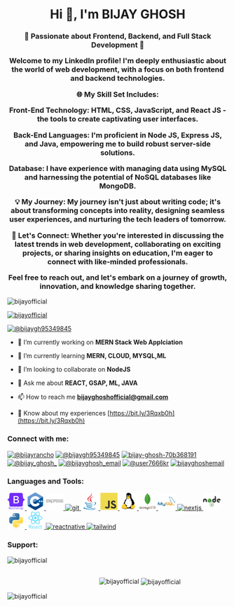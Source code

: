 <h1 align="center">Hi 👋, I'm BIJAY GHOSH</h1>
<h3 align="center">🚀 Passionate about Frontend, Backend, and Full Stack Development 🚀

Welcome to my LinkedIn profile! I'm deeply enthusiastic about the world of web development, with a focus on both frontend and backend technologies.

🌐 My Skill Set Includes:

Front-End Technology: HTML, CSS, JavaScript, and React JS - the tools to create captivating user interfaces.

Back-End Languages: I'm proficient in Node JS, Express JS, and Java, empowering me to build robust server-side solutions.

Database: I have experience with managing data using MySQL and harnessing the potential of NoSQL databases like MongoDB.

💡 My Journey: My journey isn't just about writing code; it's about transforming concepts into reality, designing seamless user experiences, and nurturing the tech leaders of tomorrow.

🔗 Let's Connect: Whether you're interested in discussing the latest trends in web development, collaborating on exciting projects, or sharing insights on education, I'm eager to connect with like-minded professionals.

Feel free to reach out, and let's embark on a journey of growth, innovation, and knowledge sharing together.</h3>

<p align="left"> <img src="https://komarev.com/ghpvc/?username=bijayofficial&label=Profile%20views&color=0e75b6&style=flat" alt="bijayofficial" /> </p>

<p align="left"> <a href="https://github.com/ryo-ma/github-profile-trophy"><img src="https://github-profile-trophy.vercel.app/?username=bijayofficial" alt="bijayofficial" /></a> </p>

<p align="left"> <a href="https://twitter.com/@bijaygh95349845" target="blank"><img src="https://img.shields.io/twitter/follow/@bijaygh95349845?logo=twitter&style=for-the-badge" alt="@bijaygh95349845" /></a> </p>

- 🔭 I’m currently working on **MERN Stack Web Applciation**

- 🌱 I’m currently learning **MERN, CLOUD, MYSQL,ML**

- 👯 I’m looking to collaborate on **NodeJS**

- 💬 Ask me about **REACT, GSAP, ML, JAVA**

- 📫 How to reach me **bijayghoshofficial@gmail.com**

- 📄 Know about my experiences [https://bit.ly/3Rqxb0h](https://bit.ly/3Rqxb0h)

<h3 align="left">Connect with me:</h3>
<p align="left">
<a href="https://codepen.io/@bijayrancho" target="blank"><img align="center" src="https://raw.githubusercontent.com/rahuldkjain/github-profile-readme-generator/master/src/images/icons/Social/codepen.svg" alt="@bijayrancho" height="30" width="40" /></a>
<a href="https://twitter.com/@bijaygh95349845" target="blank"><img align="center" src="https://raw.githubusercontent.com/rahuldkjain/github-profile-readme-generator/master/src/images/icons/Social/twitter.svg" alt="@bijaygh95349845" height="30" width="40" /></a>
<a href="https://linkedin.com/in/bijay-ghosh-70b368191" target="blank"><img align="center" src="https://raw.githubusercontent.com/rahuldkjain/github-profile-readme-generator/master/src/images/icons/Social/linked-in-alt.svg" alt="bijay-ghosh-70b368191" height="30" width="40" /></a>
<a href="https://instagram.com/@bijay_ghosh_" target="blank"><img align="center" src="https://raw.githubusercontent.com/rahuldkjain/github-profile-readme-generator/master/src/images/icons/Social/instagram.svg" alt="@bijay_ghosh_" height="30" width="40" /></a>
<a href="https://www.hackerrank.com/@bijayghosh_email" target="blank"><img align="center" src="https://raw.githubusercontent.com/rahuldkjain/github-profile-readme-generator/master/src/images/icons/Social/hackerrank.svg" alt="@bijayghosh_email" height="30" width="40" /></a>
<a href="https://www.leetcode.com/@user7666kr" target="blank"><img align="center" src="https://raw.githubusercontent.com/rahuldkjain/github-profile-readme-generator/master/src/images/icons/Social/leet-code.svg" alt="@user7666kr" height="30" width="40" /></a>
<a href="https://auth.geeksforgeeks.org/user/bijayghoshemail" target="blank"><img align="center" src="https://raw.githubusercontent.com/rahuldkjain/github-profile-readme-generator/master/src/images/icons/Social/geeks-for-geeks.svg" alt="bijayghoshemail" height="30" width="40" /></a>
</p>

<h3 align="left">Languages and Tools:</h3>
<p align="left"> <a href="https://getbootstrap.com" target="_blank" rel="noreferrer"> <img src="https://raw.githubusercontent.com/devicons/devicon/master/icons/bootstrap/bootstrap-plain-wordmark.svg" alt="bootstrap" width="40" height="40"/> </a> <a href="https://www.w3schools.com/cpp/" target="_blank" rel="noreferrer"> <img src="https://raw.githubusercontent.com/devicons/devicon/master/icons/cplusplus/cplusplus-original.svg" alt="cplusplus" width="40" height="40"/> </a> <a href="https://expressjs.com" target="_blank" rel="noreferrer"> <img src="https://raw.githubusercontent.com/devicons/devicon/master/icons/express/express-original-wordmark.svg" alt="express" width="40" height="40"/> </a> <a href="https://git-scm.com/" target="_blank" rel="noreferrer"> <img src="https://www.vectorlogo.zone/logos/git-scm/git-scm-icon.svg" alt="git" width="40" height="40"/> </a> <a href="https://www.java.com" target="_blank" rel="noreferrer"> <img src="https://raw.githubusercontent.com/devicons/devicon/master/icons/java/java-original.svg" alt="java" width="40" height="40"/> </a> <a href="https://developer.mozilla.org/en-US/docs/Web/JavaScript" target="_blank" rel="noreferrer"> <img src="https://raw.githubusercontent.com/devicons/devicon/master/icons/javascript/javascript-original.svg" alt="javascript" width="40" height="40"/> </a> <a href="https://www.linux.org/" target="_blank" rel="noreferrer"> <img src="https://raw.githubusercontent.com/devicons/devicon/master/icons/linux/linux-original.svg" alt="linux" width="40" height="40"/> </a> <a href="https://www.mongodb.com/" target="_blank" rel="noreferrer"> <img src="https://raw.githubusercontent.com/devicons/devicon/master/icons/mongodb/mongodb-original-wordmark.svg" alt="mongodb" width="40" height="40"/> </a> <a href="https://www.mysql.com/" target="_blank" rel="noreferrer"> <img src="https://raw.githubusercontent.com/devicons/devicon/master/icons/mysql/mysql-original-wordmark.svg" alt="mysql" width="40" height="40"/> </a> <a href="https://nextjs.org/" target="_blank" rel="noreferrer"> <img src="https://cdn.worldvectorlogo.com/logos/nextjs-2.svg" alt="nextjs" width="40" height="40"/> </a> <a href="https://nodejs.org" target="_blank" rel="noreferrer"> <img src="https://raw.githubusercontent.com/devicons/devicon/master/icons/nodejs/nodejs-original-wordmark.svg" alt="nodejs" width="40" height="40"/> </a> <a href="https://www.python.org" target="_blank" rel="noreferrer"> <img src="https://raw.githubusercontent.com/devicons/devicon/master/icons/python/python-original.svg" alt="python" width="40" height="40"/> </a> <a href="https://reactjs.org/" target="_blank" rel="noreferrer"> <img src="https://raw.githubusercontent.com/devicons/devicon/master/icons/react/react-original-wordmark.svg" alt="react" width="40" height="40"/> </a> <a href="https://reactnative.dev/" target="_blank" rel="noreferrer"> <img src="https://reactnative.dev/img/header_logo.svg" alt="reactnative" width="40" height="40"/> </a> <a href="https://tailwindcss.com/" target="_blank" rel="noreferrer"> <img src="https://www.vectorlogo.zone/logos/tailwindcss/tailwindcss-icon.svg" alt="tailwind" width="40" height="40"/> </a> </p>

<h3 align="left">Support:</h3>
<p><a href="https://www.buymeacoffee.com/bijayofficial"> <img align="left" src="https://cdn.buymeacoffee.com/buttons/v2/default-yellow.png" height="50" width="210" alt="bijayofficial" /></a></p><br><br>

<p><img align="left" src="https://github-readme-stats.vercel.app/api/top-langs?username=bijayofficial&show_icons=true&locale=en&layout=compact" alt="bijayofficial" /></p>

<p>&nbsp;<img align="center" src="https://github-readme-stats.vercel.app/api?username=bijayofficial&show_icons=true&locale=en" alt="bijayofficial" /></p>

<p><img align="center" src="https://github-readme-streak-stats.herokuapp.com/?user=bijayofficial&" alt="bijayofficial" /></p>
